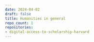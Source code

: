 ```yaml
---
date: 2024-04-02
draft: false
title: Humanities in general
repo_count: 1
repositories:
- digital-access-to-scholarship-harvard
---
```



